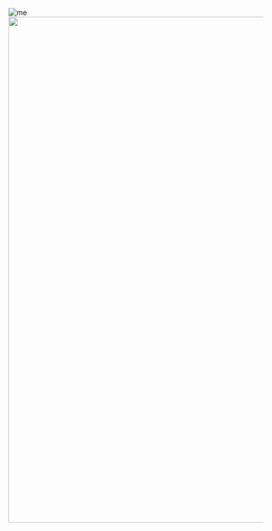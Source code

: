 ![me](https://github.com/DeedsBaron/White_Punk/blob/9e0443193555c10b88f9e02333b93ff5bb506ca6/giphy.gif)
<img src="https://github.com/DeedsBaron/White_Punk/blob/9e0443193555c10b88f9e02333b93ff5bb506ca6/giphy.gif" width="1000" height="1000" />

